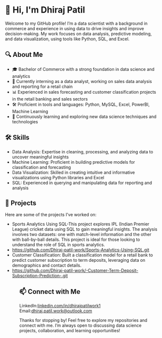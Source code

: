 <h1>👋 Hi, I'm Dhiraj Patil</h1>

<p>Welcome to my GitHub profile! I’m a data scientist with a background in commerce and experience in using data to drive insights and improve decision-making. My work focuses on data analysis, predictive modeling, and data visualization, using tools like Python, SQL, and Excel.</p>

<h2>🔍 About Me</h2>
<ul>
<li>🎓 Bachelor of Commerce with a strong foundation in data science and analytics</li>
<li>💼 Currently interning as a data analyst, working on sales data analysis and reporting for a retail chain</li>
<li>📊 Experienced in sales forecasting and customer classification projects in the retail banking and sales sectors</li>
<li>🛠️ Proficient in tools and languages: Python, MySQL, Excel, PowerBI, Machine Learning</li>
<li>🌱 Continuously learning and exploring new data science techniques and technologies</li>
</ul>

<h2>🛠️ Skills</h2>
<ul>
<li>Data Analysis: Expertise in cleaning, processing, and analyzing data to uncover meaningful insights</li>
<li>Machine Learning: Proficient in building predictive models for classification and forecasting</li>
<li>Data Visualization: Skilled in creating intuitive and informative visualizations using Python libraries and Excel</li>
<li>SQL: Experienced in querying and manipulating data for reporting and analysis</li>
</ul>

<h2>📂 Projects</h2>

Here are some of the projects I've worked on:
<ul>
<li>Sports Analytics Using SQL-This project explores IPL (Indian Premier League) cricket data using SQL to gain meaningful insights. The analysis involves two datasets: one with match-level information and the other with ball-by-ball details. This project is ideal for those looking to understand the role of SQL in sports analytics.<li>
<a href="URL">https://github.com/Dhiraj-patil-work/Sports-Analytics-Using-SQL.git</a>
<li>Customer Classification: Built a classification model for a retail bank to predict customer subscription to term deposits, leveraging data on demographics and contact details.<li>
  <a href="URL">https://github.com/Dhiraj-patil-work/-Customer-Term-Deposit-Subscription-Prediction-.git</a>
<ul/>
  
<h2>📫 Connect with Me</h2>

LinkedIn:<a href="URL">linkedin.com/in/dhirajpatilwork1</a>
Email:<a href="URL">dhiraj.patil.work@outlook.com</a>

Thanks for stopping by! Feel free to explore my repositories and connect with me. I’m always open to discussing data science projects, collaboration, and learning opportunities!
